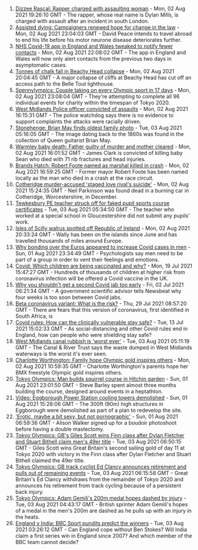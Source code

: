 1. [Dizzee Rascal: Rapper charged with assaulting woman](https://www.bbc.co.uk/news/uk-england-london-58063759) - Mon, 02 Aug 2021 19:26:10 GMT - The rapper, whose real name is Dylan Mills, is charged with assault after an incident in south London.
2. [Assisted dying: Campaigners renewed hope for change in the law](https://www.bbc.co.uk/news/uk-england-london-58014609) - Mon, 02 Aug 2021 23:04:03 GMT - David Peace intends to travel abroad to end his life before his motor neurone disease deteriorates further.
3. [NHS Covid-19 app in England and Wales tweaked to notify fewer contacts](https://www.bbc.co.uk/news/uk-58062180) - Mon, 02 Aug 2021 22:08:02 GMT - The app in England and Wales will now only alert contacts from the previous two days in asymptomatic cases.
4. [Tonnes of chalk fall in Beachy Head collapse](https://www.bbc.co.uk/news/uk-england-sussex-58058994) - Mon, 02 Aug 2021 20:04:45 GMT - A major collapse of cliffs at Beachy Head has cut off an access path to the Belle Tout lighthouse.
5. [Spennylympics: Couple taking on every Olympic sport in 17 days](https://www.bbc.co.uk/news/uk-58063298) - Mon, 02 Aug 2021 23:08:04 GMT - They're attempting to complete all 96 individual events for charity within the timespan of Tokyo 2020.
6. [West Midlands Police officer convicted of assaults](https://www.bbc.co.uk/news/uk-england-birmingham-58058831) - Mon, 02 Aug 2021 16:15:31 GMT - The police watchdog says there is no evidence to support complaints the attacks were racially driven.
7. [Stonehenge: Brian May finds oldest family photo](https://www.bbc.co.uk/news/uk-england-wiltshire-58058188) - Tue, 03 Aug 2021 05:16:05 GMT - The image dating back to the 1860s was found in the collection of Queen guitarist Brian May.
8. [Warmley baby death: Father guilty of murder and mother cleared](https://www.bbc.co.uk/news/uk-england-bristol-58059297) - Mon, 02 Aug 2021 16:01:52 GMT - James Clark is convicted of killing baby Sean who died with 71 rib fractures and head injuries.
9. [Brands Hatch: Robert Foote named as marshal killed in crash](https://www.bbc.co.uk/news/uk-england-kent-58059534) - Mon, 02 Aug 2021 16:59:25 GMT - Former mayor Robert Foote has been named locally as the man who died in a crash at the race circuit.
10. [Cotheridge murder-accused 'staged love rival's suicide'](https://www.bbc.co.uk/news/uk-england-hereford-worcester-58060348) - Mon, 02 Aug 2021 15:24:35 GMT - Neil Parkinson was found dead in a burning car in Cotheridge, Worcestershire, in December.
11. [Tewkesbury PE teacher struck off for faked pupil sports course certificates](https://www.bbc.co.uk/news/uk-england-gloucestershire-58062373) - Tue, 03 Aug 2021 05:34:50 GMT - The teacher who worked at a special school in Gloucestershire did not submit any pupils' work.
12. [Isles of Scilly walrus spotted off Republic of Ireland](https://www.bbc.co.uk/news/uk-england-cornwall-58065003) - Mon, 02 Aug 2021 20:33:24 GMT - Wally has been on the islands since June and has travelled thousands of miles around Europe.
13. [Why bonding over the Euros appeared to increase Covid cases in men](https://www.bbc.co.uk/news/health-58015593) - Sun, 01 Aug 2021 23:34:49 GMT - Psychologists say men need to be part of a group in order to vent their feelings and emotions.
14. [Covid: Which children are being vaccinated and why?](https://www.bbc.co.uk/news/health-57888429) - Mon, 19 Jul 2021 15:47:27 GMT - Hundreds of thousands of children at higher risk from coronavirus infection will be offered a Covid vaccine in the UK.
15. [Why you shouldn't get a second Covid jab too early](https://www.bbc.co.uk/news/newsbeat-57682233) - Fri, 02 Jul 2021 06:21:34 GMT - A government scientific advisor tells Newsbeat why four weeks is too soon between Covid jabs.
16. [Beta coronavirus variant: What is the risk?](https://www.bbc.co.uk/news/health-55534727) - Thu, 29 Jul 2021 08:57:20 GMT - There are fears that this version of coronavirus, first identified in South Africa, is
17. [Covid rules: How can the clinically vulnerable stay safe?](https://www.bbc.co.uk/news/health-51997151) - Tue, 13 Jul 2021 15:02:33 GMT - As social-distancing and other Covid rules end in England, how can people who were shielding stay safe?
18. [West Midlands canal rubbish is 'worst ever'](https://www.bbc.co.uk/news/uk-england-birmingham-58058733) - Tue, 03 Aug 2021 05:11:19 GMT - The Canal & River Trust says the waste dumped in West Midlands waterways is the worst it's ever seen.
19. [Charlotte Worthington: Family hope Olympic gold inspires others](https://www.bbc.co.uk/news/uk-england-manchester-58033770) - Mon, 02 Aug 2021 10:59:35 GMT - Charlotte Worthington's parents hope her BMX freestyle Olympic gold inspires others.
20. [Tokyo Olympics: Man builds squirrel course in Hitchin garden](https://www.bbc.co.uk/news/uk-england-beds-bucks-herts-58004533) - Sun, 01 Aug 2021 23:01:50 GMT - Steve Barley spent almost three months building the course, designed around events in a heptathlon.
21. [Video: Eggborough Power Station cooling towers demolished](https://www.bbc.co.uk/news/uk-england-york-north-yorkshire-58050113) - Sun, 01 Aug 2021 15:28:06 GMT - The 300ft (90m) high structures in Eggborough were demolished as part of a plan to redevelop the site.
22. ['Erotic, maybe a bit sexy, but not pornographic'](https://www.bbc.co.uk/news/uk-england-derbyshire-57893530) - Sun, 01 Aug 2021 06:59:36 GMT - Alison Walker signed up for a boudoir photoshoot before having a double mastectomy.
23. [Tokyo Olympics: GB's Giles Scott wins Finn class after Dylan Fletcher and Stuart Bithell claim men's 49er title](https://www.bbc.co.uk/sport/olympics/58067716) - Tue, 03 Aug 2021 06:50:15 GMT - Giles Scott wins Great Britain's second sailing gold of day 11 at Tokyo 2020 with victory in the Finn class after Dylan Fletcher and Stuart Bithell claimed the 49er title.
24. [Tokyo Olympics: GB track cyclist Ed Clancy announces retirement and pulls out of remaining events](https://www.bbc.co.uk/sport/olympics/58068196) - Tue, 03 Aug 2021 06:15:58 GMT - Great Britain's Ed Clancy withdraws from the remainder of Tokyo 2020 and announces his retirement from track cycling because of a persistent back injury.
25. [Tokyo Olympics: Adam Gemili's 200m medal hopes dashed by injury](https://www.bbc.co.uk/sport/olympics/58066599) - Tue, 03 Aug 2021 04:43:17 GMT - British sprinter Adam Gemili's hopes of a medal in the men's 200m are dashed as he pulls up with an injury in the heats.
26. [England v India: BBC Sport pundits predict the winners](https://www.bbc.co.uk/sport/cricket/58023809) - Tue, 03 Aug 2021 03:26:12 GMT - Can England cope without Ben Stokes? Will India claim a first series win in England since 2007? And which member of the BBC team cannot decide?
